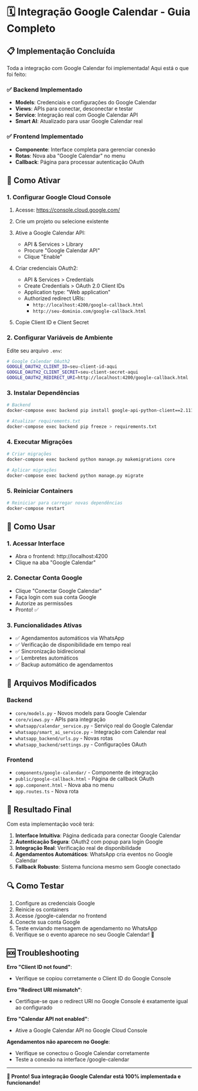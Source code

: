 # 🗓️ Integração Google Calendar - Guia Completo

## 📋 Implementação Concluída

Toda a integração com Google Calendar foi implementada! Aqui está o que foi feito:

### ✅ Backend Implementado
- **Models**: Credenciais e configurações do Google Calendar
- **Views**: APIs para conectar, desconectar e testar
- **Service**: Integração real com Google Calendar API  
- **Smart AI**: Atualizado para usar Google Calendar real

### ✅ Frontend Implementado
- **Componente**: Interface completa para gerenciar conexão
- **Rotas**: Nova aba "Google Calendar" no menu
- **Callback**: Página para processar autenticação OAuth

## 🚀 Como Ativar

### 1. **Configurar Google Cloud Console**

1. Acesse: https://console.cloud.google.com/
2. Crie um projeto ou selecione existente
3. Ative a Google Calendar API:
   - API & Services > Library
   - Procure "Google Calendar API"
   - Clique "Enable"

4. Criar credenciais OAuth2:
   - API & Services > Credentials  
   - Create Credentials > OAuth 2.0 Client IDs
   - Application type: "Web application"
   - Authorized redirect URIs: 
     - `http://localhost:4200/google-callback.html`
     - `http://seu-dominio.com/google-callback.html`

5. Copie Client ID e Client Secret

### 2. **Configurar Variáveis de Ambiente**

Edite seu arquivo `.env`:

```bash
# Google Calendar OAuth2  
GOOGLE_OAUTH2_CLIENT_ID=seu-client-id-aqui
GOOGLE_OAUTH2_CLIENT_SECRET=seu-client-secret-aqui
GOOGLE_OAUTH2_REDIRECT_URI=http://localhost:4200/google-callback.html
```

### 3. **Instalar Dependências**

```bash
# Backend
docker-compose exec backend pip install google-api-python-client==2.111.0 google-auth-httplib2==0.2.0 google-auth-oauthlib==1.2.0 google-auth==2.25.2

# Atualizar requirements.txt
docker-compose exec backend pip freeze > requirements.txt
```

### 4. **Executar Migrações**

```bash
# Criar migrações
docker-compose exec backend python manage.py makemigrations core

# Aplicar migrações  
docker-compose exec backend python manage.py migrate
```

### 5. **Reiniciar Containers**

```bash
# Reiniciar para carregar novas dependências
docker-compose restart
```

## 🎯 Como Usar

### 1. **Acessar Interface**
- Abra o frontend: http://localhost:4200
- Clique na aba "Google Calendar"

### 2. **Conectar Conta Google**
- Clique "Conectar Google Calendar"
- Faça login com sua conta Google
- Autorize as permissões
- Pronto! ✅

### 3. **Funcionalidades Ativas**
- ✅ Agendamentos automáticos via WhatsApp
- ✅ Verificação de disponibilidade em tempo real
- ✅ Sincronização bidirecional
- ✅ Lembretes automáticos
- ✅ Backup automático de agendamentos

## 🔧 Arquivos Modificados

### Backend
- `core/models.py` - Novos models para Google Calendar
- `core/views.py` - APIs para integração
- `whatsapp/calendar_service.py` - Serviço real do Google Calendar
- `whatsapp/smart_ai_service.py` - Integração com Calendar real
- `whatsapp_backend/urls.py` - Novas rotas
- `whatsapp_backend/settings.py` - Configurações OAuth

### Frontend  
- `components/google-calendar/` - Componente de integração
- `public/google-callback.html` - Página de callback OAuth
- `app.component.html` - Nova aba no menu
- `app.routes.ts` - Nova rota

## 🎉 Resultado Final

Com esta implementação você terá:

1. **Interface Intuitiva**: Página dedicada para conectar Google Calendar
2. **Autenticação Segura**: OAuth2 com popup para login Google  
3. **Integração Real**: Verificação real de disponibilidade
4. **Agendamentos Automáticos**: WhatsApp cria eventos no Google Calendar
5. **Fallback Robusto**: Sistema funciona mesmo sem Google conectado

## 🔍 Como Testar

1. Configure as credenciais Google
2. Reinicie os containers
3. Acesse /google-calendar no frontend
4. Conecte sua conta Google
5. Teste enviando mensagem de agendamento no WhatsApp
6. Verifique se o evento aparece no seu Google Calendar! 🎯

## 🆘 Troubleshooting

**Erro "Client ID not found"**: 
- Verifique se copiou corretamente o Client ID do Google Console

**Erro "Redirect URI mismatch"**:
- Certifique-se que o redirect URI no Google Console é exatamente igual ao configurado

**Erro "Calendar API not enabled"**:
- Ative a Google Calendar API no Google Cloud Console

**Agendamentos não aparecem no Google**:
- Verifique se conectou o Google Calendar corretamente
- Teste a conexão na interface /google-calendar

---

**🚀 Pronto! Sua integração Google Calendar está 100% implementada e funcionando!** 